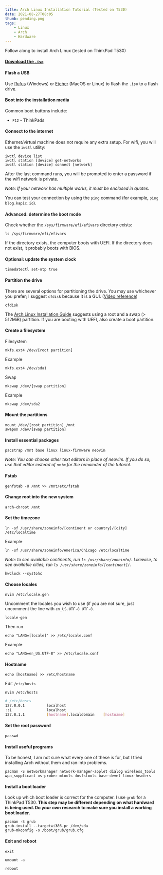 ```yaml
---
title: Arch Linux Installation Tutorial (Tested on T530)
date: 2021-08-27T08:05
thumb: pending.png
tags: 
    - Linux
    - Arch
    - Hardware
---
```


Follow along to install Arch Linux (tested on ThinkPad T530)

#### [Download the `.iso`](https://archlinux.org/download/)

#### Flash a USB
Use [Rufus](https://rufus.ie/) (Windows) or [Etcher](https://www.balena.io/etcher/) (MacOS or Linux) to flash the `.iso` to a flash drive.

#### Boot into the installation media
Common boot buttons include:
- `F12` - ThinkPads

#### Connect to the internet
Ethernet/virtual machine does not require any extra setup. For wifi, you will use the `iwctl` utility:

    iwctl device list
    iwctl station [device] get-networks
    iwctl station [device] connect [network]

After the last command runs, you will be prompted to enter a password if the wifi network is private.

_Note: If your network has multiple works, it must be enclosed in quotes._

You can test your connection by using the `ping` command (for example, `ping blog.kapic.io`).

#### Advanced: determine the boot mode

Check whether the `/sys/firmware/efi/efivars` directory exists:

    ls /sys/firmware/efi/efivars

If the directory exists, the computer boots with UEFI. If the directory does not exist, it probably boots with BIOS.

#### Optional: update the system clock

    timedatectl set-ntp true

#### Partition the drive

There are several options for partitioning the drive. You may use whichever you prefer; I suggest `cfdisk` because it is a GUI. ([Video reference](https://youtu.be/HpskN_jKyhc?t=774))

    cfdisk

The [Arch Linux Installation Guide](https://wiki.archlinux.org/title/Installation_guide) suggests using a root and a swap (> 512MiB) partition. If you are booting with UEFI, also create a boot partition.

#### Create a filesystem

Filesystem

    mkfs.ext4 /dev/[root partition]

Example

    mkfs.ext4 /dev/sda1

Swap

    mkswap /dev/[swap partition]

Example

    mkswap /dev/sda2

#### Mount the partitions

    mount /dev/[root partition] /mnt
    swapon /dev/[swap partition]

#### Install essential packages

    pacstrap /mnt base linux linux-firmware neovim

_Note: You can choose other text editors in place of neovim. If you do so, use that editor instead of `nvim` for the remainder of the tutorial._

#### Fstab

    genfstab -U /mnt >> /mnt/etc/fstab

#### Change root into the new system

    arch-chroot /mnt

#### Set the timezone

    ln -sf /usr/share/zoneinfo/[continent or country]/[city] /etc/localtime

Example

    ln -sf /usr/share/zoneinfo/America/Chicago /etc/localtime

_Note: to see available continents, run `ls /usr/share/zoneinfo/`. Likewise, to see available cities, run `ls /usr/share/zoneinfo/[continent]/`._

    hwclock --systohc

#### Choose locales

    nvim /etc/locale.gen

Uncomment the locales you wish to use (if you are not sure, just uncomment the line with `en_US.UTF-8 UTF-8`.

    locale-gen

Then run

    echo "LANG=[locale]" >> /etc/locale.conf

Example

    echo "LANG=en_US.UTF-8" >> /etc/locale.conf

#### Hostname

    echo [hostname] >> /etc/hostname

Edit `/etc/hosts`

    nvim /etc/hosts

```sh
# /etc/hosts
127.0.0.1          localhost
::1                localhost
127.0.1.1          [hostname].localdomain    [hostname]
```

#### Set the root password

    passwd

#### Install useful programs

To be honest, I am not sure what every one of these is for, but I tried installing Arch without them and ran into problems.

    pacman -S networkmanager network-manager-applet dialog wireless_tools wpa_supplicant os-prober mtools dosfstools base-devel linux-headers

#### Install a boot loader

Look up which boot loader is correct for the computer. I use `grub` for a ThinkPad T530.
__This step may be different depending on what hardward is being used. Do your own research to make sure you install a working boot loader.__

    pacman -S grub
    grub-install --target=i386-pc /dev/sda
    grub-mkconfig -o /boot/grub/grub.cfg

#### Exit and reboot

    exit
    
    umount -a
    
    reboot
